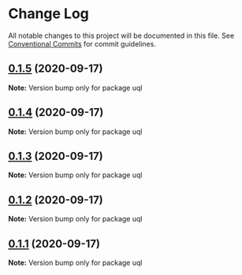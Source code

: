 # Change Log

All notable changes to this project will be documented in this file.
See [Conventional Commits](https://conventionalcommits.org) for commit guidelines.

## [0.1.5](https://github.com/impensables/uql/compare/v0.1.4...v0.1.5) (2020-09-17)

**Note:** Version bump only for package uql





## [0.1.4](https://github.com/impensables/uql/compare/v0.1.3...v0.1.4) (2020-09-17)

**Note:** Version bump only for package uql





## [0.1.3](https://github.com/impensables/uql/compare/v0.1.2...v0.1.3) (2020-09-17)

**Note:** Version bump only for package uql





## [0.1.2](https://github.com/impensables/uql/compare/v0.1.4...v0.1.2) (2020-09-17)

**Note:** Version bump only for package uql





## [0.1.1](https://github.com/impensables/uql/compare/v0.1.4...v0.1.1) (2020-09-17)

**Note:** Version bump only for package uql
